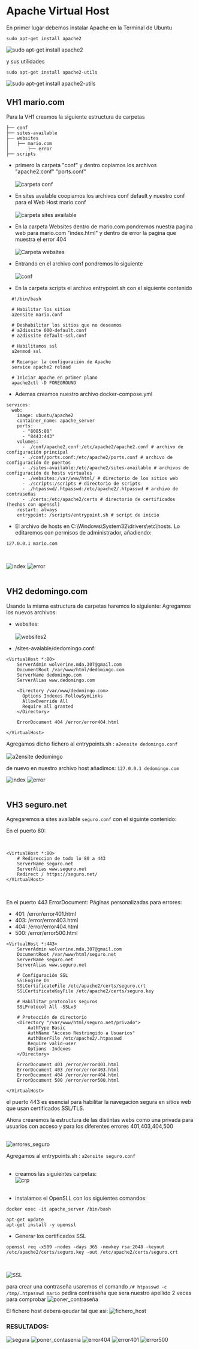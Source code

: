 # Apache Virtual Host
En primer lugar debemos instalar Apache en la Terminal de Ubuntu
```
sudo apt-get install apache2
```
![sudo apt-get install apache2](./imgs/intal_apache.png)

y sus utilidades
```
sudo apt-get install apache2-utils
```
![sudo apt-get install apache2-utils](./imgs/instal_apache2.png)


## VH1 mario.com
Para la VH1 creamos la siguiente estructura de carpetas

```
├── conf
├── sites-available
├── websites
│   ├── mario.com
│       ├── error
├── scripts
```

- primero la carpeta "conf" y dentro copiamos los archivos "apache2.conf" "ports.conf"
<br><br>
![carpeta conf](./imgs/carpeta_conf.png)

- En sites avalable coopiamos los archivos conf default y nuestro conf para el Web Host mario.conf
<br><br>
![carpeta sites available](./imgs/carpeta_sites_available.png)

- En la carpeta Websites dentro de mario.com pondremos nuestra pagina web para mario.com "index.html" y dentro de error la pagina que muestra el error 404
<br><br>
![Carpeta websites](./imgs/carpeta_websites.png)

- Entrando en el archivo conf pondremos lo siguiente<br><br>
![conf](./imgs/mario_conf.png)

- En la carpeta scripts el archivo entrypoint.sh con el siguiente contenido

```
  #!/bin/bash
  
  # Habilitar los sitios
  a2ensite mario.conf
  
  # Deshabilitar los sitios que no deseamos
  # a2dissite 000-default.conf
  # a2dissite default-ssl.conf
  
  # Habilitamos ssl
  a2enmod ssl
  
  # Recargar la configuración de Apache
  service apache2 reload
  
  # Iniciar Apache en primer plano
  apache2ctl -D FOREGROUND
```

- Ademas creamos nuestro archivo docker-compose.yml
```
services:
  web:
    image: ubuntu/apache2
    container_name: apache_server
    ports:
      - "8085:80"
      - "8443:443"
    volumes:
      - ./conf/apache2.conf:/etc/apache2/apache2.conf # archivo de configuración principal
      - ./conf/ports.conf:/etc/apache2/ports.conf # archivo de configuración de puertos
      - ./sites-available:/etc/apache2/sites-available # archivos de configuración de hosts virtuales
      - ./websites:/var/www/html/ # directorio de los sitios web
      - ./scripts:/scripts # directorio de scripts
      - ./htpasswd/.htpasswd:/etc/apache2/.htpasswd # archivo de contraseñas
      - ./certs:/etc/apache2/certs # directorio de certificados (hechos con openssl)
    restart: always
    entrypoint: /scripts/entrypoint.sh # script de inicio
```

- El archivo de hosts en C:\Windows\System32\drivers\etc\hosts. Lo editaremos con permisos de administrador, añadiendo:

```127.0.0.1 mario.com```

<br>

![index](./imgs/pagina1_index.png)
![error](./imgs/pagina2_error.png)<br><br>


## VH2 dedomingo.com
Usando la misma estructura de carpetas haremos lo siguiente:
Agregamos los nuevos archivos:

- websites: <br><br>
![websites2](./imgs/website2.png)<br>

- /sites-avalable/dedomingo.conf:<br>

```
<VirtualHost *:80>
	ServerAdmin wolverine.mda.307@gmail.com
	DocumentRoot /var/www/html/dedomingo.com
	ServerName dedomingo.com
	ServerAlias www.dedomingo.com

	<Directory /var/www/dedomingo.com> 
      Options Indexes FollowSymLinks
      AllowOverride All
      Require all granted
    </Directory>

	ErrorDocument 404 /error/error404.html

</VirtualHost>
```

Agregamos dicho fichero al entrypoints.sh : ```a2ensite dedomingo.conf```<br><br>
![a2ensite dedomingo](./imgs/a2ensiteDedomingo.png)

de nuevo en nuestro archivo host añadimos: ```127.0.0.1 dedomingo.com```<br>

![index](./imgs/pagina2_index.png)
![error](./imgs/pagina2_error.png)<br><br>

## VH3 seguro.net
Agregaremos a sites available ```seguro.conf``` con el siguinte contenido:<br>

En el puerto 80:

<br>

```
<VirtualHost *:80>
    # Redireccion de todo lo 80 a 443
    ServerName seguro.net
    ServerAlias www.seguro.net
    Redirect / https://seguro.net/
</VirtualHost>
```
<br>

En el puerto 443 
ErrorDocument: Páginas personalizadas para errores:
- 401: /error/error401.html
- 403: /error/error403.html
- 404: /error/error404.html
- 500: /error/error500.html

```
<VirtualHost *:443>
    ServerAdmin wolverine.mda.307@gmail.com
    DocumentRoot /var/www/html/seguro.net
    ServerName seguro.net
    ServerAlias www.seguro.net

    # Configuración SSL
    SSLEngine On
    SSLCertificateFile /etc/apache2/certs/seguro.crt
    SSLCertificateKeyFile /etc/apache2/certs/seguro.key 

    # Habilitar protocolos seguros
    SSLProtocol All -SSLv3

    # Protección de directorio
    <Directory "/var/www/html/seguro.net/privado">
        AuthType Basic
        AuthName "Acceso Restringido a Usuarios"
        AuthUserFile /etc/apache2/.htpasswd
        Require valid-user
        Options -Indexes
    </Directory>

    ErrorDocument 401 /error/error401.html
    ErrorDocument 403 /error/error403.html
    ErrorDocument 404 /error/error404.html
    ErrorDocument 500 /error/error500.html

</VirtualHost>
```

el puerto 443 es esencial para habilitar la navegación segura en sitios web que usan certificados SSL/TLS.

Ahora crearemos la estructura de las distintas webs como una privada para usuarios con acceso y para los diferentes errores 401,403,404,500
<br><br>

![errores_seguro](./imgs/errores_seguro.png)

Agregamos al entrypoints.sh : ```a2ensite seguro.conf```<br><br>

- creamos las siguientes carpetas:<br>
![crp](./imgs/carpeta_certs.png)<br><br>

- instalamos el OpenSLL con los siguientes comandos: 
```
docker exec -it apache_server /bin/bash

apt-get update
apt-get install -y openssl
```

- Generar los certificados SSL
```
openssl req -x509 -nodes -days 365 -newkey rsa:2048 -keyout /etc/apache2/certs/seguro.key -out /etc/apache2/certs/seguro.crt
```
<br>

![SSL](./imgs/instalacion_ssl.png)
<br>

para crear una contraseña usaremos el comando ``` /# htpasswd -c /tmp/.htpasswd mario ```
pedira contraseña que sera nuestro apellido 2 veces para comprobar
![poner_contraseña](./imgs/asignar_contraseña.png)

El fichero host debera qeudar tal que asi: 
![fichero_host](./imgs/fichero_host.png)

### RESULTADOS:

![segura](./imgs/pagina_segura.png)
![poner_contasenia](./imgs/poner_contraseña.png)
![error404](./imgs/pagina2_error.png)
![error401](./imgs/err_401.png)
![error500](./imgs/err_500.png)